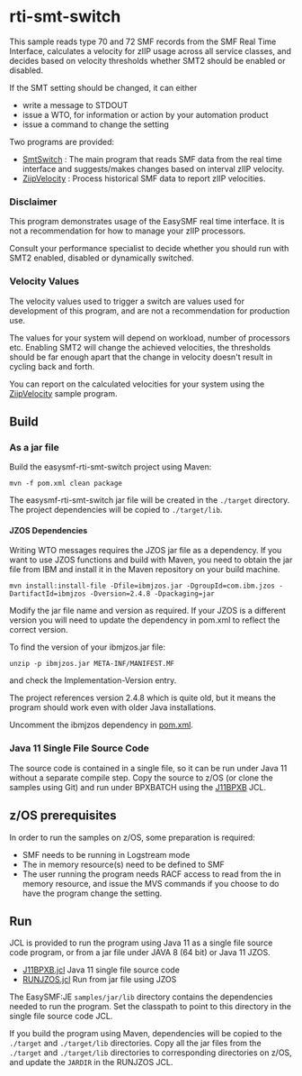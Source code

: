 # rti-smt-switch

This sample reads type 70 and 72 SMF records from the SMF Real Time Interface, 
calculates a velocity for zIIP usage across all service classes, and decides
based on velocity thresholds whether SMT2 should be enabled or disabled.

If the SMT setting should be changed, it can either
- write a message to STDOUT
- issue a WTO, for information or action by your automation product
- issue a command to change the setting

Two programs are provided:
- [SmtSwitch](./src/main/java/com/smfreports/sample/SmtSwitch.java) : The main program that reads SMF data from the real time interface and suggests/makes changes based on interval zIIP velocity.
- [ZiipVelocity](./src/main/java/com/smfreports/sample/ZiipVelocity.java) : Process historical SMF data to report zIIP velocities.

### Disclaimer

 This program demonstrates usage of the EasySMF real time 
 interface. It is not a recommendation for how to manage your zIIP 
 processors.
 
 Consult your performance specialist to decide whether you should
 run with SMT2 enabled, disabled or dynamically switched.

### Velocity Values

The velocity values used to trigger a switch are values used for development of this program, and are 
not a recommendation for production use.

The values for your system will depend on workload, number of processors etc. Enabling SMT2 will change the achieved velocities, the thresholds should be far enough apart that the change in velocity doesn't result in cycling back and forth.

You can report on the calculated velocities for your system using the [ZiipVelocity](./src/main/java/com/smfreports/sample/ZiipVelocity.java) sample program.

## Build

### As a jar file

Build the easysmf-rti-smt-switch project using Maven:

```
mvn -f pom.xml clean package
```

The easysmf-rti-smt-switch jar file will be created in the ```./target``` directory. The project dependencies will be copied to ```./target/lib```.

#### JZOS Dependencies

Writing WTO messages requires the JZOS jar file as a dependency. If you want to use JZOS functions and build with Maven, you need to obtain the jar file from IBM and install it in the Maven repository on your build machine.

```
mvn install:install-file -Dfile=ibmjzos.jar -DgroupId=com.ibm.jzos -DartifactId=ibmjzos -Dversion=2.4.8 -Dpackaging=jar
```

Modify the jar file name and version as required. If your JZOS is a different version you will need to update the dependency in pom.xml to reflect the correct version.

To find the version of your ibmjzos.jar file:
```
unzip -p ibmjzos.jar META-INF/MANIFEST.MF
```
and check the Implementation-Version entry.

The project references version 2.4.8 which is quite old, but it means the program should work even with older Java installations.

Uncomment the ibmjzos dependency in [pom.xml](./pom.xml).

### Java 11 Single File Source Code

The source code is contained in a single file, so it can be run under Java 11 without a separate compile step. Copy the source to z/OS (or clone the samples using Git) and run under BPXBATCH using the [J11BPXB](./JCL/J11BPXB.jcl) JCL.

## z/OS prerequisites

In order to run the samples on z/OS, some preparation is required:

- SMF needs to be running in Logstream mode
- The in memory resource(s) need to be defined to SMF
- The user running the program needs RACF access to read from the in memory resource, and issue the MVS commands if you choose to do have the program change the setting.

## Run

JCL is provided to run the program using Java 11 as a single file source code program, 
or from a jar file under JAVA 8 (64 bit) or Java 11 JZOS.

* [J11BPXB.jcl](./JCL/J11BPXB.jcl) Java 11 single file source code
* [RUNJZOS.jcl](./JCL/RUNJZOS.jcl) Run from jar file using JZOS

The EasySMF:JE ```samples/jar/lib``` directory contains the dependencies needed to run the 
program. Set the classpath to point to this directory in the single file source code JCL.

If you build the program using Maven, dependencies will be copied to the ```./target```
and ```./target/lib``` directories.
Copy all the jar files from the ```./target```  and ```./target/lib``` directories to
corresponding directories on z/OS, and update the ```JARDIR``` in the RUNJZOS JCL.


